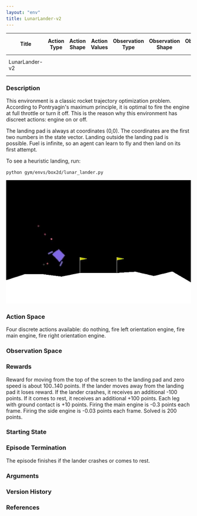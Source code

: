 ```yaml
---
layout: "env"
title: LunarLander-v2
---
```


|Title|Action Type|Action Shape|Action Values|Observation Type| Observation Shape|Observation Values|Average Total Reward|Import|
| ----------- | -----------| ----------- | -----------|-----------| ----------- | -----------| ----------- | -----------|
|LunarLander-v2||| |||| |`from gym.envs.box2d.lunar_lander import LunarLander`|

### Description
This environment is a classic rocket trajectory optimization problem.
According to Pontryagin's maximum principle, it is optimal to fire the engine at full throttle or turn it off. This is the reason why this environment has discreet actions: engine on or off.

The landing pad is always at coordinates (0,0). The coordinates are the first two numbers in the state vector.
Landing outside the landing pad is possible. Fuel is infinite, so an agent can learn to fly and then land
on its first attempt.

To see a heuristic landing, run:
```
python gym/envs/box2d/lunar_lander.py
```
<!-- To play yourself, run: -->
<!-- python examples/agents/keyboard_agent.py LunarLander-v2 -->

![LunarLander Episode Example](./lunar_lander.jpg)

### Action Space
Four discrete actions available: do nothing, fire left orientation engine, fire main engine, fire right orientation engine.

### Observation Space

### Rewards
Reward for moving from the top of the screen to the landing pad and zero speed is about 100..140 points.
If the lander moves away from the landing pad it loses reward.
If the lander crashes, it receives an additional -100 points. If it comes to rest, it receives an additional +100 points. Each leg with ground contact is +10 points.
Firing the main engine is -0.3 points each frame. Firing the side engine is -0.03 points each frame. Solved is 200 points.

### Starting State

### Episode Termination
The episode finishes if the lander crashes or comes to rest.

### Arguments

### Version History

### References

